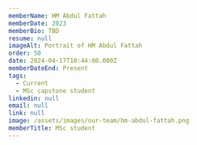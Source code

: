 ```yaml
---
memberName: HM Abdul Fattah
memberDate: 2023
memberBio: TBD
resume: null
imageAlt: Portrait of HM Abdul Fattah
order: 50
date: 2024-04-17T10:44:00.000Z
memberDateEnd: Present
tags:
  - Current
  - MSc capstone student
linkedin: null
email: null
link: null
image: /assets/images/our-team/hm-abdul-fattah.png
memberTitle: MSc student
---
```


